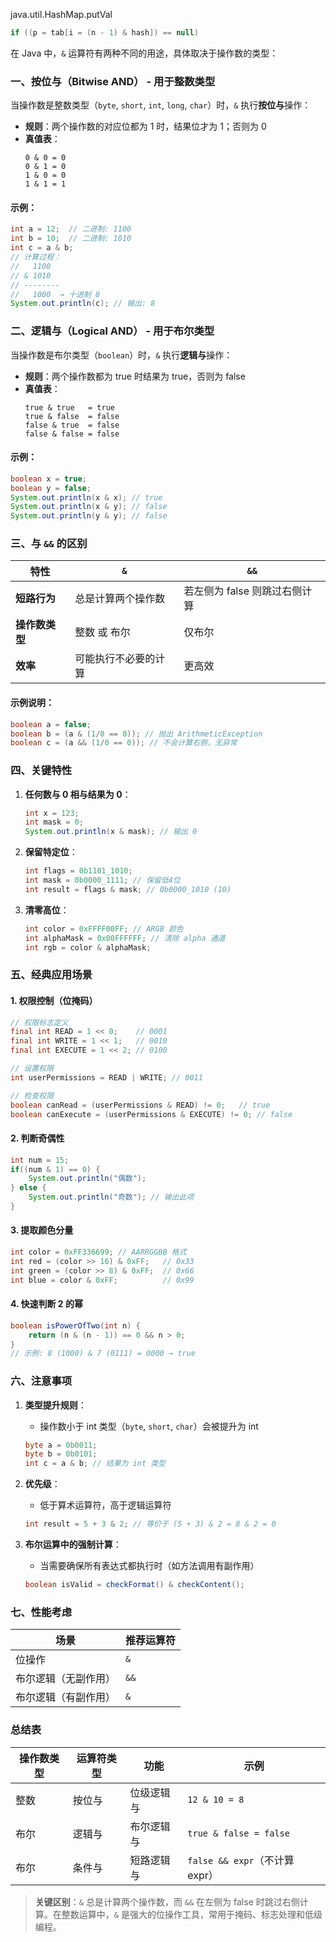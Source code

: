java.util.HashMap.putVal
```java
if ((p = tab[i = (n - 1) & hash]) == null)
```

在 Java 中，`&` 运算符有两种不同的用途，具体取决于操作数的类型：

### 一、按位与（Bitwise AND） - 用于整数类型
当操作数是整数类型（`byte`, `short`, `int`, `long`, `char`）时，`&` 执行**按位与**操作：
- **规则**：两个操作数的对应位都为 1 时，结果位才为 1；否则为 0
- **真值表**：
  ```
  0 & 0 = 0
  0 & 1 = 0
  1 & 0 = 0
  1 & 1 = 1
  ```

#### 示例：
```java
int a = 12;  // 二进制: 1100
int b = 10;  // 二进制: 1010
int c = a & b;
// 计算过程：
//   1100
// & 1010
// --------
//   1000  → 十进制 8
System.out.println(c); // 输出: 8
```

### 二、逻辑与（Logical AND） - 用于布尔类型
当操作数是布尔类型（`boolean`）时，`&` 执行**逻辑与**操作：
- **规则**：两个操作数都为 true 时结果为 true，否则为 false
- **真值表**：
  ```
  true & true   = true
  true & false  = false
  false & true  = false
  false & false = false
  ```

#### 示例：
```java
boolean x = true;
boolean y = false;
System.out.println(x & x); // true
System.out.println(x & y); // false
System.out.println(y & y); // false
```

### 三、与 `&&` 的区别
| 特性         | `&`                      | `&&`                     |
|--------------|--------------------------|--------------------------|
| **短路行为** | 总是计算两个操作数        | 若左侧为 false 则跳过右侧计算 |
| **操作数类型** | 整数 或 布尔             | 仅布尔                   |
| **效率**     | 可能执行不必要的计算      | 更高效                   |

#### 示例说明：
```java
boolean a = false;
boolean b = (a & (1/0 == 0)); // 抛出 ArithmeticException
boolean c = (a && (1/0 == 0)); // 不会计算右侧，无异常
```

### 四、关键特性
1. **任何数与 0 相与结果为 0**：
   ```java
   int x = 123;
   int mask = 0;
   System.out.println(x & mask); // 输出 0
   ```

2. **保留特定位**：
   ```java
   int flags = 0b1101_1010;
   int mask = 0b0000_1111; // 保留低4位
   int result = flags & mask; // 0b0000_1010 (10)
   ```

3. **清零高位**：
   ```java
   int color = 0xFFFF00FF; // ARGB 颜色
   int alphaMask = 0x00FFFFFF; // 清除 alpha 通道
   int rgb = color & alphaMask;
   ```

### 五、经典应用场景

#### 1. 权限控制（位掩码）
```java
// 权限标志定义
final int READ = 1 << 0;    // 0001
final int WRITE = 1 << 1;   // 0010
final int EXECUTE = 1 << 2; // 0100

// 设置权限
int userPermissions = READ | WRITE; // 0011

// 检查权限
boolean canRead = (userPermissions & READ) != 0;   // true
boolean canExecute = (userPermissions & EXECUTE) != 0; // false
```

#### 2. 判断奇偶性
```java
int num = 15;
if((num & 1) == 0) {
    System.out.println("偶数");
} else {
    System.out.println("奇数"); // 输出此项
}
```

#### 3. 提取颜色分量
```java
int color = 0xFF336699; // AARRGGBB 格式
int red = (color >> 16) & 0xFF;   // 0x33
int green = (color >> 8) & 0xFF;  // 0x66
int blue = color & 0xFF;          // 0x99
```

#### 4. 快速判断 2 的幂
```java
boolean isPowerOfTwo(int n) {
    return (n & (n - 1)) == 0 && n > 0;
}
// 示例: 8 (1000) & 7 (0111) = 0000 → true
```

### 六、注意事项
1. **类型提升规则**：
   - 操作数小于 int 类型（`byte`, `short`, `char`）会被提升为 int
   ```java
   byte a = 0b0011;
   byte b = 0b0101;
   int c = a & b; // 结果为 int 类型
   ```

2. **优先级**：
   - 低于算术运算符，高于逻辑运算符
   ```java
   int result = 5 + 3 & 2; // 等价于 (5 + 3) & 2 = 8 & 2 = 0
   ```

3. **布尔运算中的强制计算**：
   - 当需要确保所有表达式都执行时（如方法调用有副作用）
   ```java
   boolean isValid = checkFormat() & checkContent();
   ```

### 七、性能考虑
| 场景                 | 推荐运算符 |
|----------------------|------------|
| 位操作               | `&`        |
| 布尔逻辑（无副作用） | `&&`       |
| 布尔逻辑（有副作用） | `&`        |

### 总结表
| 操作数类型 | 运算符类型 | 功能         | 示例                 |
|------------|------------|--------------|----------------------|
| 整数       | 按位与     | 位级逻辑与   | `12 & 10 = 8`       |
| 布尔       | 逻辑与     | 布尔逻辑与   | `true & false = false` |
| 布尔       | 条件与     | 短路逻辑与   | `false && expr`（不计算 expr） |

> **关键区别**：`&` 总是计算两个操作数，而 `&&` 在左侧为 false 时跳过右侧计算。在整数运算中，`&` 是强大的位操作工具，常用于掩码、标志处理和低级编程。
